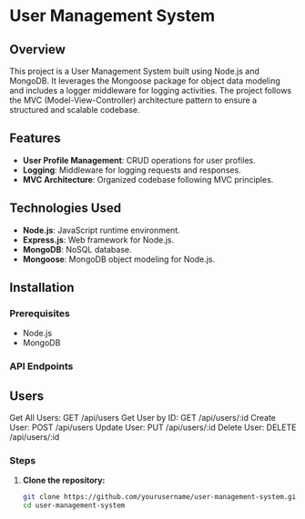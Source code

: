 # User Management System

## Overview

This project is a User Management System built using Node.js and MongoDB. It leverages the Mongoose package for object data modeling and includes a logger middleware for logging activities. The project follows the MVC (Model-View-Controller) architecture pattern to ensure a structured and scalable codebase.

## Features
- **User Profile Management**: CRUD operations for user profiles.
- **Logging**: Middleware for logging requests and responses.
- **MVC Architecture**: Organized codebase following MVC principles.

## Technologies Used

- **Node.js**: JavaScript runtime environment.
- **Express.js**: Web framework for Node.js.
- **MongoDB**: NoSQL database.
- **Mongoose**: MongoDB object modeling for Node.js.

## Installation

### Prerequisites

- Node.js
- MongoDB

### API Endpoints
## Users
Get All Users: GET /api/users
Get User by ID: GET /api/users/:id
Create User: POST /api/users
Update User: PUT /api/users/:id
Delete User: DELETE /api/users/:id

### Steps

1. **Clone the repository:**
   ```bash
   git clone https://github.com/yourusername/user-management-system.git
   cd user-management-system

